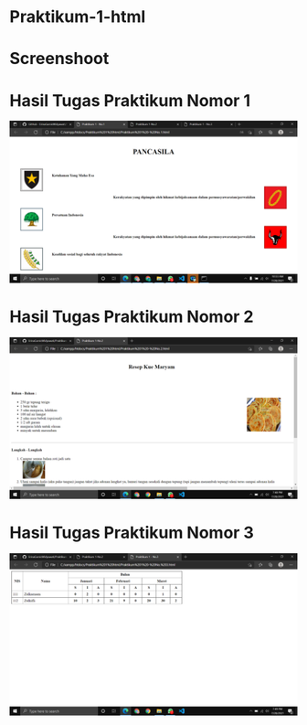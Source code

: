 # Praktikum-1-html
# Screenshoot
# Hasil Tugas Praktikum Nomor 1
![alt](https://github.com/ErinaGarnisWidyawati/Praktikum-1-html/blob/master/Praktikum%201%20-%201.PNG)

# Hasil Tugas Praktikum Nomor 2
![alt](https://github.com/ErinaGarnisWidyawati/Praktikum-1-html/blob/master/Praktikum%201%20-%202.PNG)

# Hasil Tugas Praktikum Nomor 3
![alt](https://github.com/ErinaGarnisWidyawati/Praktikum-1-html/blob/master/Praktikum%201%20-%203.PNG)
